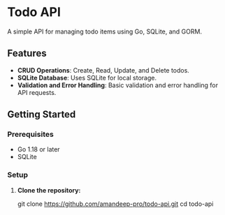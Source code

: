 
# Todo API

A simple API for managing todo items using Go, SQLite, and GORM.

## Features

- **CRUD Operations**: Create, Read, Update, and Delete todos.
- **SQLite Database**: Uses SQLite for local storage.
- **Validation and Error Handling**: Basic validation and error handling for API requests.

## Getting Started

### Prerequisites

- Go 1.18 or later
- SQLite

### Setup

1. **Clone the repository:**

   git clone https://github.com/amandeep-pro/todo-api.git
   cd todo-api
   
